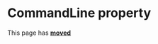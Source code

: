 # CommandLine property

This page has [**moved**](https://lib-docs.delphidabbler.com/ConsoleApp/3/API/TPJCustomConsoleApp-CommandLine)